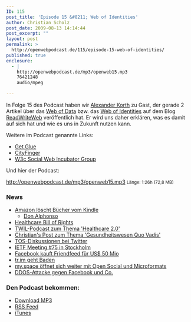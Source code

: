 ```yaml
---
ID: 115
post_title: 'Episode 15 &#8211; Web of Identities'
author: Christian Scholz
post_date: 2009-08-13 14:14:44
post_excerpt: ""
layout: post
permalink: >
  http://openwebpodcast.de/115/episode-15-web-of-identities/
published: true
enclosure:
  - |
    http://openwebpodcast.de/mp3/openweb15.mp3
    76421248
    audio/mpeg
    
---
```

In Folge 15 des Podcast haben wir <a href="http://twitter.com/alexkorth">Alexander Korth</a> zu Gast, der gerade 2 Artikel über das <a href="http://www.readwriteweb.com/archives/web_of_data_machine_accessible_information.php">Web of Data</a> bzw. das <a href="http://www.readwriteweb.com/archives/web_of_identities_making_machine-accessible_people_data.php">Web of Identities</a> auf dem Blog <a href="http://readwriteweb.com">ReadWriteWeb</a> veröffentlich hat. Er wird uns daher erklären, was es damit auf sich hat und wie es uns in Zukunft nutzen kann.

Weitere im Podcast genannte Links:
<ul>
	<li><a href="http://getglue.com/">Get Glue</a></li>
	<li><a href="http://www.cityfinger.com">CityFinger</a></li>
	<li><a href="http://www.w3.org/2005/Incubator/socialweb/">W3c Social Web Incubator Group</a></li>
</ul>
Und hier der Podcast:

http://openwebpodcast.de/mp3/openweb15.mp3
<small>Länge: 1:26h (72,8 MB)</small>
<h3>News</h3>
<ul>
	<li><a href="http://www.heise.de/newsticker/Amazon-loescht-gekaufte-Kindle-eBooks--/meldung/142186">Amazon löscht Bücher vom Kindle</a>
<ul>
	<li><a href="http://faz-community.faz.net/blogs/stuetzen/archive/2009/07/19/digitale-buecherverbrennung-und-feudalismus-bei-amazon.aspx">Don Alphonso</a></li>
</ul>
</li>
	<li><a href="http://wiki.dataportability.org/display/dpmain/Motion%2Bto%2BEndorse%2BHealth%2BData%2BBill%2Bof%2BRights">Healthcare Bill of Rights</a></li>
	<li><a href="http://www.twit.tv/twil26">TWIL-Podcast zum Thema 'Healthcare 2.0'</a></li>
	<li><a href="http://mrtopf.de/blog/de/gesundheitssystem-quo-vadis/">Christian's Post zum Thema 'Gesundheitswesen Quo Vadis'</a></li>
	<li><a href="http://www.techcrunch.com/2009/07/16/twitters-internal-strategy-laid-bare-to-be-the-pulse-of-the-planet/">TOS-Diskussionen bei Twitter</a></li>
	<li><a href="http://www.ietf.org/meeting/75/">IETF Meeting #75 in Stockholm</a></li>
	<li><a href="http://www.readwriteweb.com/archives/facebook_just_bought_friendfeed.php">Facebook kauft Friendfeed für US$ 50 Mio</a></li>
	<li><a href="http://www.readwriteweb.com/archives/twitter_hammers_nail_in_coffin_for_trim.php">tr.im geht Baden</a></li>
	<li><a href="http://www.readwriteweb.com/archives/myspace_to_bet_its_future_on_open_standards.php">my.space öffnet sich weiter mit Open Social und Microformats</a></li>
	<li><a href="http://www.basicthinking.de/blog/2009/08/07/wer-ist-cyxymu-dos-attacke-sollte-politischen-blogger-aus-georgien-mundtot-machen/">DDOS-Attacke gegen Facebook und Co.</a></li>
</ul>
<h3><strong>Den Podcast bekommen</strong>:</h3>
<ul>
	<li><a href="http://openwebpodcast.de/mp3/openweb15.mp3">Download MP3</a></li>
	<li><a href="http://feeds.feedburner.com/openwebcast">RSS Feed</a></li>
	<li><a href="http://phobos.apple.com/WebObjects/MZStore.woa/wa/viewPodcast?id=294732929">iTunes</a></li>
</ul>